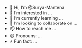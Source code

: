 - 👋 Hi, I’m @Surya-Mantena
- 👀 I’m interested in ...
- 🌱 I’m currently learning ...
- 💞️ I’m looking to collaborate on ...
- 📫 How to reach me ...
- 😄 Pronouns: ...
- ⚡ Fun fact: ...

<!---
Surya-Mantena/Surya-Mantena is a ✨ special ✨ repository because its `README.md` (this file) appears on your GitHub profile.
You can click the Preview link to take a look at your changes.
--->
